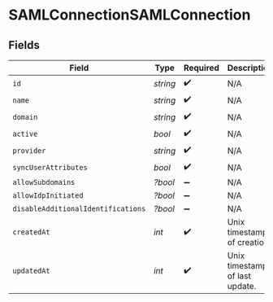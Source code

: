 # SAMLConnectionSAMLConnection


## Fields

| Field                              | Type                               | Required                           | Description                        |
| ---------------------------------- | ---------------------------------- | ---------------------------------- | ---------------------------------- |
| `id`                               | *string*                           | :heavy_check_mark:                 | N/A                                |
| `name`                             | *string*                           | :heavy_check_mark:                 | N/A                                |
| `domain`                           | *string*                           | :heavy_check_mark:                 | N/A                                |
| `active`                           | *bool*                             | :heavy_check_mark:                 | N/A                                |
| `provider`                         | *string*                           | :heavy_check_mark:                 | N/A                                |
| `syncUserAttributes`               | *bool*                             | :heavy_check_mark:                 | N/A                                |
| `allowSubdomains`                  | *?bool*                            | :heavy_minus_sign:                 | N/A                                |
| `allowIdpInitiated`                | *?bool*                            | :heavy_minus_sign:                 | N/A                                |
| `disableAdditionalIdentifications` | *?bool*                            | :heavy_minus_sign:                 | N/A                                |
| `createdAt`                        | *int*                              | :heavy_check_mark:                 | Unix timestamp of creation.<br/>   |
| `updatedAt`                        | *int*                              | :heavy_check_mark:                 | Unix timestamp of last update.<br/> |